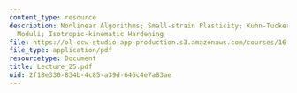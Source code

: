 ```yaml
---
content_type: resource
description: Nonlinear Algorithms; Small-strain Plasticity; Kuhn-Tucker Form; Elastic-plastic
  Moduli; Isotropic-kinematic Hardening
file: https://ol-ocw-studio-app-production.s3.amazonaws.com/courses/16-225-computational-mechanics-of-materials-fall-2003/2f18e330834b4c85a39d646c4e7a83ae_Lecture_25.pdf
file_type: application/pdf
resourcetype: Document
title: Lecture_25.pdf
uid: 2f18e330-834b-4c85-a39d-646c4e7a83ae
---
```

